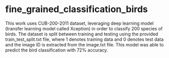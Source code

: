 # fine_grained_classification_birds

This work uses  CUB-200-2011 dataset, leveraging deep learning model (transfer learning model called Xception) in order to classify 200 species of birds. The dataset is split between training and testing using the provided train_test_split.txt file, where 1 denotes training data and 0 denotes test data and the image ID is extracted from the image.txt file. This model was able to predict the bird classification with 72% accuracy. 
